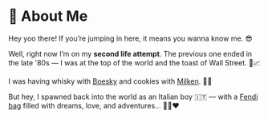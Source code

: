 # 👋 About Me

Hey yoo there! If you’re jumping in here, it means you wanna know me. 😎

Well, right now I’m on my **second life attempt**. The previous one ended in the late '80s — I was at the top of the world and the toast of Wall Street. 🥃📈

I was having whisky with [Boesky](https://en.wikipedia.org/wiki/Ivan_Boesky) and cookies with [Milken](https://en.wikipedia.org/wiki/Michael_Milken). 🍪💼

But hey, I spawned back into the world as an Italian boy 🇮🇹 — with a [Fendi bag](https://www.ebay.com.sg/itm/374777006534) filled with dreams, love, and adventures... 💼✨❤️
